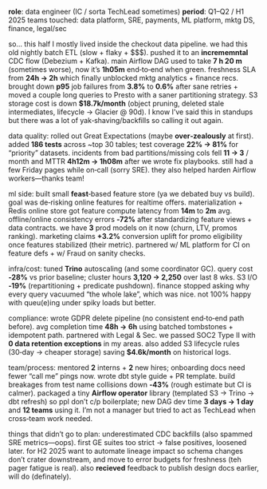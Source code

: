 
**role**: data engineer (IC / sorta TechLead sometimes)
**period**: Q1–Q2 / H1 2025
teams touched: data platform, SRE, payments, ML platform, mktg DS, finance, legal/sec

so… this half I mostly lived inside the checkout data pipeline. we had this old nightly batch ETL (slow + flaky + \$\$\$). pushed it to an **incrememntal** CDC flow (Debezium + Kafka). main Airflow DAG used to take **7 h 20 m** (sometimes worse), now it’s **1h05m** end‑to‑end when green. freshness SLA from **24h → 2h** which finally unblocked mktg analytics + finance recs. brought down **p95** job failures from **3.8%** to **0.6%** after sane retries + moved a couple long queries to Presto with a saner partitioning strategy. S3 storage cost is down **\$18.7k/month** (object pruning, deleted stale intermediates, lifecycle → Glacier @ 90d). I know I’ve said this in standups but there was a lot of yak‑shaving/backfills so calling it out again.

data quality: rolled out Great Expectations (maybe **over‑zealously** at first). added **186 tests** across \~top 30 tables; test coverage **22% → 81%** for “priority” datasets. incidents from bad partitions/missing cols fell **11 → 3** / month and MTTR **4h12m → 1h08m** after we wrote fix playbooks. still had a few Friday pages while on‑call (sorry SRE). they also helped harden Airflow workers—thanks team!

ml side: built small **feast**‑based feature store (ya we debated buy vs build). goal was de‑risking online features for realtime offers. materialization + Redis online store got feature compute latency from **14m** to **2m** avg. offline/online consistency errors **‑72%** after standardizing feature views + data contracts. we have **3** prod models on it now (churn, LTV, promos ranking). marketing claims **+3.2%** conversion uplift for promo eligibility once features stabilized (their metric). partnered w/ ML platform for CI on feature defs + w/ Fraud on sanity checks.

infra/cost: tuned **Trino** autoscaling (and some coordinator GC). query cost **‑28%** vs prior baseline; cluster hours **3,120 → 2,250** over last 8 wks. S3 I/O **‑19%** (repartitioning + predicate pushdown). finance stopped asking why every query vacuumed “the whole lake”, which was nice. not 100% happy with queu(e)ing under spiky loads but better.

compliance: wrote GDPR delete pipeline (no consistent end‑to‑end path before). avg completion time **48h → 6h** using batched tombstones + idempotent path. partnered with Legal & Sec. we passed SOC2 Type II with **0 data retention exceptions** in my areas. also added S3 lifecycle rules (30‑day → cheaper storage) saving **\$4.6k/month** on historical logs.

team/process: mentored **2** interns + **2** new hires; onboarding docs need fewer “call me” pings now. wrote dbt style guide + PR template. build breakages from test name collisions down **‑43%** (rough estimate but CI is calmer). packaged a tiny **Airflow operator** library (templated S3 → Trino → dbt refresh) so ppl don’t c/p boilerplate; new DAG dev time **3 days → 1 day** and **12 teams** using it. I’m not a manager but tried to act as TechLead when cross‑team work needed.

things that didn’t go to plan: underestimated CDC backfills (also spammed SRE metrics—oops). first GE suites too strict → false positives, loosened later. for H2 2025 want to automate lineage impact so schema changes don’t crater downstream, and move to error budgets for freshness (teh pager fatigue is real). also **recieved** feedback to publish design docs earlier, will do (definately).


